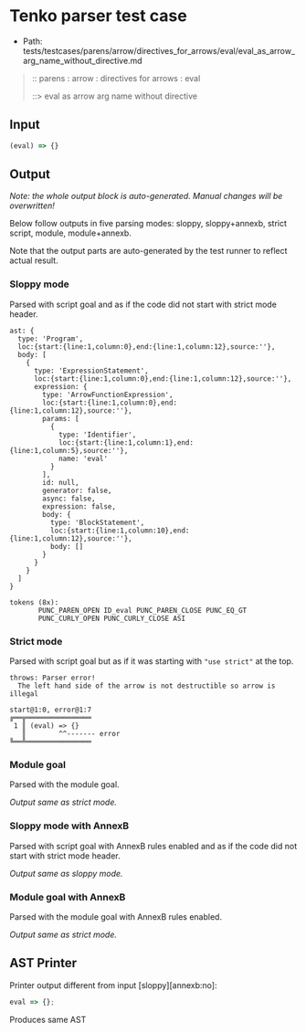 # Tenko parser test case

- Path: tests/testcases/parens/arrow/directives_for_arrows/eval/eval_as_arrow_arg_name_without_directive.md

> :: parens : arrow : directives for arrows : eval
>
> ::> eval as arrow arg name without directive

## Input

`````js
(eval) => {}
`````

## Output

_Note: the whole output block is auto-generated. Manual changes will be overwritten!_

Below follow outputs in five parsing modes: sloppy, sloppy+annexb, strict script, module, module+annexb.

Note that the output parts are auto-generated by the test runner to reflect actual result.

### Sloppy mode

Parsed with script goal and as if the code did not start with strict mode header.

`````
ast: {
  type: 'Program',
  loc:{start:{line:1,column:0},end:{line:1,column:12},source:''},
  body: [
    {
      type: 'ExpressionStatement',
      loc:{start:{line:1,column:0},end:{line:1,column:12},source:''},
      expression: {
        type: 'ArrowFunctionExpression',
        loc:{start:{line:1,column:0},end:{line:1,column:12},source:''},
        params: [
          {
            type: 'Identifier',
            loc:{start:{line:1,column:1},end:{line:1,column:5},source:''},
            name: 'eval'
          }
        ],
        id: null,
        generator: false,
        async: false,
        expression: false,
        body: {
          type: 'BlockStatement',
          loc:{start:{line:1,column:10},end:{line:1,column:12},source:''},
          body: []
        }
      }
    }
  ]
}

tokens (8x):
       PUNC_PAREN_OPEN ID_eval PUNC_PAREN_CLOSE PUNC_EQ_GT
       PUNC_CURLY_OPEN PUNC_CURLY_CLOSE ASI
`````

### Strict mode

Parsed with script goal but as if it was starting with `"use strict"` at the top.

`````
throws: Parser error!
  The left hand side of the arrow is not destructible so arrow is illegal

start@1:0, error@1:7
╔══╦════════════════
 1 ║ (eval) => {}
   ║        ^^------- error
╚══╩════════════════

`````

### Module goal

Parsed with the module goal.

_Output same as strict mode._

### Sloppy mode with AnnexB

Parsed with script goal with AnnexB rules enabled and as if the code did not start with strict mode header.

_Output same as sloppy mode._

### Module goal with AnnexB

Parsed with the module goal with AnnexB rules enabled.

_Output same as strict mode._

## AST Printer

Printer output different from input [sloppy][annexb:no]:

````js
eval => {};
````

Produces same AST
